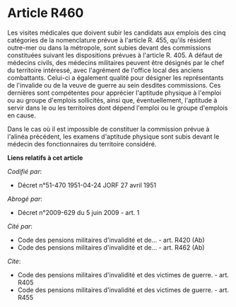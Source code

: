 # Article R460

Les visites médicales que doivent subir les candidats aux emplois des cinq catégories de la nomenclature prévue à l'article
R. 455, qu'ils résident outre-mer ou dans la métropole, sont subies devant des commissions constituées suivant les
dispositions prévues à l'article R. 405. A défaut de médecins civils, des médecins militaires peuvent être désignés par le
chef du territoire intéressé, avec l'agrément de l'office local des anciens combattants. Celui-ci a également qualité pour
désigner les représentants de l'invalide ou de la veuve de guerre au sein desdites commissions. Ces dernières sont
compétentes pour apprécier l'aptitude physique à l'emploi ou au groupe d'emplois sollicités, ainsi que, éventuellement,
l'aptitude à servir dans le ou les territoires dont dépend l'emploi ou le groupe d'emplois en cause.

Dans le cas où il est impossible de constituer la commission prévue à l'alinéa précédent, les examens d'aptitude physique
sont subis devant le médecin des fonctionnaires du territoire considéré.

**Liens relatifs à cet article**

_Codifié par_:

  - Décret n°51-470 1951-04-24 JORF 27 avril 1951

_Abrogé par_:

  - Décret n°2009-629 du 5 juin 2009 - art. 1

_Cité par_:

  - Code des pensions militaires d'invalidité et de... - art. R420 (Ab)
  - Code des pensions militaires d'invalidité et de... - art. R462 (Ab)

_Cite_:

  - Code des pensions militaires d'invalidité et des victimes de guerre. - art. R405
  - Code des pensions militaires d'invalidité et des victimes de guerre. - art. R455

